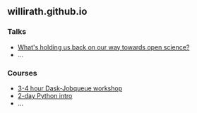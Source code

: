 ## willirath.github.io

### Talks

- [What's holding us back on our way towards open science?](https://willirath.github.io/2019-02-01_what_is_holding_us_back_on_our_way_towards_open_science/)
- ...

### Courses

- [3-4 hour Dask-Jobqueue workshop](https://github.com/willirath/dask_jobqueue_workshop_materials)
- [2-day Python intro](https://github.com/geomar-tm/python-intro-201804)
- ...

